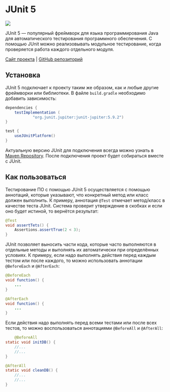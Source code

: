 # JUnit 5

![](https://raw.githubusercontent.com/qa-guru/knowledge-base/main/img/tools-java/JUnit/junit-banner.jpg)

JUnit 5 — популярный фреймворк для языка программирования Java для автоматического тестирования программного обеспечения. С помощью JUnit можно реализовывать модульное тестирование, когда проверяется работа каждого отдельного модуля.

[Сайт проекта](https://junit.org/junit5/) | [GitHub репозиторий](https://github.com/junit-team/junit5/)

## Установка
JUnit 5 подключает к проекту таким же образом, как и любые другие фреймворки или библиотеки. В файле `build.gradle` необходимо добавить зависимость:

```gradle
dependencies {
    testImplementation (
            "org.junit.jupiter:junit-jupiter:5.9.2")
}

test {
    useJUnitPlatform()
}
```

Актуальную версию JUnit для подключения всегда можно узнать в [Maven Repository](https://mvnrepository.com/artifact/org.junit.jupiter/junit-jupiter-api). После подключения проект будет собираться вместе с JUnit.

## Как пользоваться
Тестирование ПО с помощью JUnit 5 осуществляется с помощью аннотаций, которые указывают, что конкретный метод или класс должен выполнить. К примеру, аннотация `@Test` отмечает метод/класс в качестве теста JUnit. Система проверит утверждение в скобках  и если оно будет истиной, то вернётся результат:

```java
@Test
void assertTets() {
    Assertions.assertTrue(2 < 3);
}
```

JUnit позволяет выносить части кода, которые часто выполняются в отдельные методы и выполнять их автоматически при определённых условиях. К примеру, если надо выполнять действия перед каждым тестом или после каждого, то можно использовать аннотации `@BeforeEach` и `@AfterEach`:

```java
@BeforeEach
void function() {
    ...
}

@AfterEach
void function() {
    ...
}
```

Если действия надо выполнять перед всеми тестами или после всех тестов, то можно воспользоваться аннотациями `@BeforeAll` и `@AfterAll`:

```java
    @BeforeAll
static void initDB() {
    //...
    //...
}

@AfterAll
static void cleanDB() {
    //...
    //...
}
```

